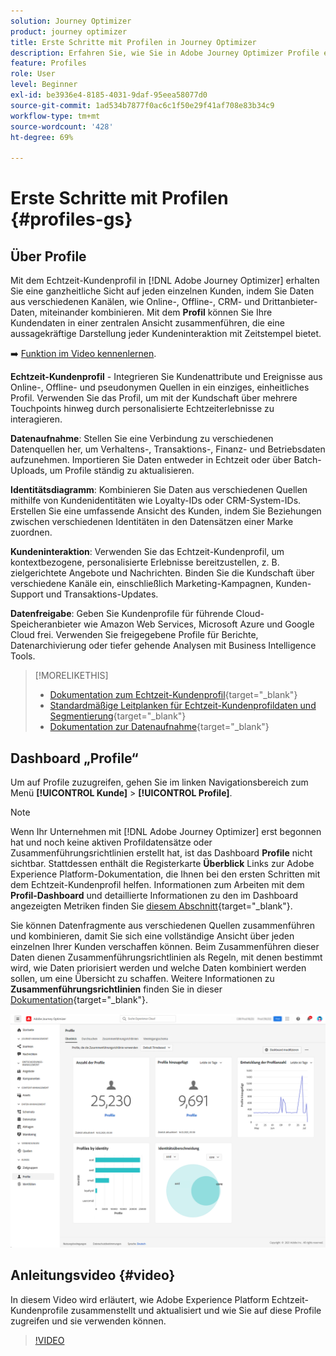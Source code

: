 ```yaml
---
solution: Journey Optimizer
product: journey optimizer
title: Erste Schritte mit Profilen in Journey Optimizer
description: Erfahren Sie, wie Sie in Adobe Journey Optimizer Profile erstellen und verwalten.
feature: Profiles
role: User
level: Beginner
exl-id: be3936e4-8185-4031-9daf-95eea58077d0
source-git-commit: 1ad534b7877f0ac6c1f50e29f41af708e83b34c9
workflow-type: tm+mt
source-wordcount: '428'
ht-degree: 69%

---
```


# Erste Schritte mit Profilen {#profiles-gs}

## Über Profile

Mit dem Echtzeit-Kundenprofil in [!DNL Adobe Journey Optimizer] erhalten Sie eine ganzheitliche Sicht auf jeden einzelnen Kunden, indem Sie Daten aus verschiedenen Kanälen, wie Online-, Offline-, CRM- und Drittanbieter-Daten, miteinander kombinieren. Mit dem **Profil** können Sie Ihre Kundendaten in einer zentralen Ansicht zusammenführen, die eine aussagekräftige Darstellung jeder Kundeninteraktion mit Zeitstempel bietet.

➡️ [Funktion im Video kennenlernen](#video).

**Echtzeit-Kundenprofil&#x200B;** - Integrieren Sie Kundenattribute und Ereignisse aus Online-, Offline- und pseudonymen Quellen in ein einziges, einheitliches Profil. &#x200B;Verwenden Sie das Profil, um mit der Kundschaft über mehrere Touchpoints hinweg durch personalisierte Echtzeiterlebnisse zu interagieren. 

**Datenaufnahme**: Stellen Sie eine Verbindung zu verschiedenen Datenquellen her, um Verhaltens-, Transaktions-, Finanz- und Betriebsdaten aufzunehmen. Importieren Sie Daten entweder in Echtzeit oder über Batch-Uploads, um Profile ständig zu aktualisieren. 

**Identitätsdiagramm**: Kombinieren Sie Daten aus verschiedenen Quellen mithilfe von Kundenidentitäten wie Loyalty-IDs oder CRM-System-IDs. Erstellen Sie eine umfassende Ansicht des Kunden, indem Sie Beziehungen zwischen verschiedenen Identitäten in den Datensätzen einer Marke zuordnen. &#x200B;

**Kundeninteraktion**: Verwenden Sie das Echtzeit-Kundenprofil, um kontextbezogene, personalisierte Erlebnisse bereitzustellen, z. B. zielgerichtete Angebote und Nachrichten. Binden Sie die Kundschaft über verschiedene Kanäle ein, einschließlich Marketing-Kampagnen, Kunden-Support und Transaktions-Updates. 

**Datenfreigabe**: Geben Sie Kundenprofile für führende Cloud-Speicheranbieter wie Amazon Web Services, Microsoft Azure und Google Cloud frei. Verwenden Sie freigegebene Profile für Berichte, Datenarchivierung oder tiefer gehende Analysen mit Business Intelligence Tools.

>[!MORELIKETHIS]
>
>* [Dokumentation zum Echtzeit-Kundenprofil](https://experienceleague.adobe.com/docs/experience-platform/query/home.html?lang=de){target="_blank"}
>* [Standardmäßige Leitplanken für Echtzeit-Kundenprofildaten und Segmentierung](https://experienceleague.adobe.com/de/docs/experience-platform/profile/guardrails){target="_blank"}
>* &#x200B;[Dokumentation zur Datenaufnahme](https://experienceleague.adobe.com/de/docs/experience-platform/ingestion/home){target="_blank"}

## Dashboard „Profile“

Um auf Profile zuzugreifen, gehen Sie im linken Navigationsbereich zum Menü **[!UICONTROL Kunde]** > **[!UICONTROL Profile]**.

>[!NOTE]
>
>Wenn Ihr Unternehmen mit [!DNL Adobe Journey Optimizer] erst begonnen hat und noch keine aktiven Profildatensätze oder Zusammenführungsrichtlinien erstellt hat, ist das Dashboard **Profile** nicht sichtbar. Stattdessen enthält die Registerkarte **Überblick** Links zur Adobe Experience Platform-Dokumentation, die Ihnen bei den ersten Schritten mit dem Echtzeit-Kundenprofil helfen. Informationen zum Arbeiten mit dem **Profil-Dashboard** und detaillierte Informationen zu den im Dashboard angezeigten Metriken finden Sie [diesem Abschnitt](https://experienceleague.adobe.com/docs/experience-platform/profile/ui/user-guide.html?lang=de){target="_blank"}.

Sie können Datenfragmente aus verschiedenen Quellen zusammenführen und kombinieren, damit Sie sich eine vollständige Ansicht über jeden einzelnen Ihrer Kunden verschaffen können. Beim Zusammenführen dieser Daten dienen Zusammenführungsrichtlinien als Regeln, mit denen bestimmt wird, wie Daten priorisiert werden und welche Daten kombiniert werden sollen, um eine Übersicht zu schaffen. Weitere Informationen zu **Zusammenführungsrichtlinien** finden Sie in dieser [Dokumentation](https://experienceleague.adobe.com/docs/experience-platform/profile/merge-policies/ui-guide.html?lang=de){target="_blank"}.

![](assets/profiles-home.png)

## Anleitungsvideo {#video}

In diesem Video wird erläutert, wie Adobe Experience Platform Echtzeit-Kundenprofile zusammenstellt und aktualisiert und wie Sie auf diese Profile zugreifen und sie verwenden können.

>[!VIDEO](https://video.tv.adobe.com/v/27251?quality=12)
